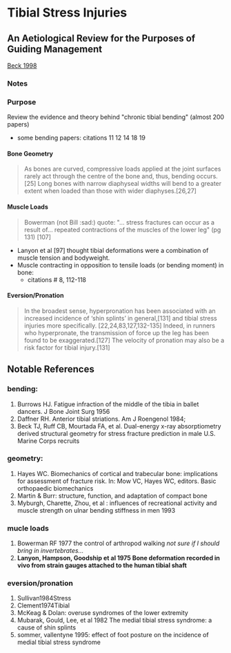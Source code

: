 # Tibial Stress Injuries
## An Aetiological Review for the Purposes of Guiding Management
[Beck 1998](../References/Beck1998Tibial.pdf)

### Notes

### Purpose
Review the evidence and theory behind "chronic tibial bending" (almost 200 papers)
- some bending papers: citations 11 12 14 18 19

#### Bone Geometry
>As bones are curved, compressive loads applied at the
joint surfaces rarely act through the centre of the
bone and, thus, bending occurs.[25] Long bones
with narrow diaphyseal widths will bend to a
greater extent when loaded than those with wider
diaphyses.[26,27]
>



#### Muscle Loads
> Bowerman (not Bill :sad:) quote: "... stress fractures can occur as a result of... repeated contractions of the muscles of the lower leg" (pg 131)
>[107]

- Lanyon et al [97] thought tibial deformations were a combination of muscle tension and bodyweight.
- Muscle contracting in opposition to tensile loads (or bending moment) in bone:
    - citations # 8, 112-118
    
#### Eversion/Pronation
>In the broadest sense, hyperpronation has been
associated with an increased incidence of ‘shin
splints’ in general,[131] and tibial stress injuries
more specifically. [22,24,83,127,132-135]
Indeed, in runners who hyperpronate, the transmission of force
up the leg has been found to be exaggerated.[127]
The velocity of pronation may also be a risk factor
for tibial injury.[131]
>


## Notable References
### bending:
1.  Burrows HJ. Fatigue infraction of the middle of the tibia in
ballet dancers. J Bone Joint Surg 1956    
1. Daffner RH. Anterior tibial striations. Am J Roengenol 1984;    
1. Beck TJ, Ruff CB, Mourtada FA, et al. Dual-energy x-ray
absorptiometry derived structural geometry for stress fracture
prediction in male U.S. Marine Corps recruits    

### geometry:
1. Hayes WC. Biomechanics of cortical and trabecular bone: implications
for assessment of fracture risk. In: Mow VC, Hayes WC, editors. Basic orthopaedic biomechanics
1. Martin & Burr: structure, function, and adaptation of compact bone
1. Myburgh, Charette, Zhou, et al : influences of recreational activity and muscle strength on ulnar bending stiffness in men 1993

### mucle loads
1. Bowerman RF 1977 the control of arthropod walking *not sure if I should bring in invertebrates...*
1. **Lanyon, Hampson, Goodship et al 1975 Bone deformation recorded in vivo from strain gauges attached to the human tibial shaft**

### eversion/pronation
1. Sullivan1984Stress
1. Clement1974Tibial
1. McKeag & Dolan: overuse syndromes of the lower extremity
1. Mubarak, Gould, Lee, et al 1982 The medial tibial stress syndrome: a cause of shin splints
1. sommer, vallentyne 1995: effect of foot posture on the incidence of medial tibial stress syndrome
